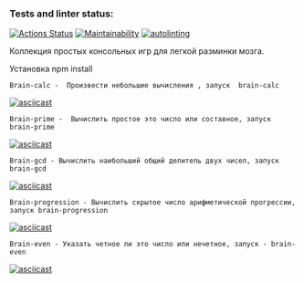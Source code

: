 ### Tests and linter status:
[![Actions Status](https://github.com/Largebro/backend-project-lvl1/workflows/hexlet-check/badge.svg)](https://github.com/Largebro/backend-project-lvl1/actions)
[![Maintainability](https://api.codeclimate.com/v1/badges/a99a88d28ad37a79dbf6/maintainability)](https://codeclimate.com/github/codeclimate/codeclimate/maintainability)
[![autolinting](https://github.com/Largebro/backend-project-lvl1/actions/workflows/node.js.yml/badge.svg)](https://github.com/Largebro/backend-project-lvl1/actions/workflows/linter.yml)


Коллекция простых консольных игр для легкой разминки мозга. 

Установка  npm install 

    Brain-calc -  Произвести небольшие вычисления , запуск  brain-calc
[![asciicast](https://asciinema.org/a/442959.svg)](https://asciinema.org/a/bjlU9Tx52n2fBDUiqA3h0ZfXU)


    Brain-prime -  Вычислить простое это число или составное, запуск  brain-prime

[![asciicast](https://asciinema.org/a/442961.svg)](https://asciinema.org/a/kdEsyeEqFw9qe2l20bYviISNI)


    Brain-gcd - Вычислить наибольший общий делитель двух чисел, запуск  brain-gcd

[![asciicast](https://asciinema.org/a/442962.svg)](https://asciinema.org/a/Ulc4BSjM8LpMh4fE4VzqSPYXe)


    Brain-progression - Вычислить скрытое число арифметической прогрессии, запуск brain-progression

[![asciicast](https://asciinema.org/a/442964.svg)](https://asciinema.org/a/eJKokHOHe8z5r6Lnv1NA2EsoC)


    Brain-even - Указать четное ли это число или нечетное, запуск - brain-even

[![asciicast](https://asciinema.org/a/442963.svg)](https://asciinema.org/a/UQKMx1dDWLvXA6eH2niCxHNcA)
